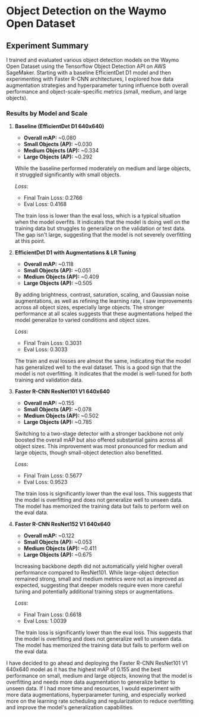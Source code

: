 # Object Detection on the Waymo Open Dataset

## Experiment Summary

I trained and evaluated various object detection models on the Waymo Open Dataset using the Tensorflow Object Detection API on AWS SageMaker. Starting with a baseline EfficientDet D1 model and then experimenting with Faster R-CNN architectures, I explored how data augmentation strategies and hyperparameter tuning influence both overall performance and object-scale-specific metrics (small, medium, and large objects).

### Results by Model and Scale

1. **Baseline (EfficientDet D1 640x640)**  
   - **Overall mAP:** ~0.080  
   - **Small Objects (AP):** ~0.030  
   - **Medium Objects (AP):** ~0.334  
   - **Large Objects (AP):** ~0.292  
   
   While the baseline performed moderately on medium and large objects, it struggled significantly with small objects.
   
   *Loss*:
   - Final Train Loss: 0.2766
   - Eval Loss: 0.4168

   The train loss is lower than the eval loss, which is a typical situation when the model overfits. It indicates that the model is doing well on the training data but struggles to generalize on the validation or test data. The gap isn't large, suggesting that the model is not severely overfitting at this point.


2. **EfficientDet D1 with Augmentations & LR Tuning**  
   - **Overall mAP:** ~0.118  
   - **Small Objects (AP):** ~0.051  
   - **Medium Objects (AP):** ~0.409  
   - **Large Objects (AP):** ~0.505  
   
   By adding brightness, contrast, saturation, scaling, and Gaussian noise augmentations, as well as refining the learning rate, I saw improvements across all object sizes, especially large objects. The stronger performance at all scales suggests that these augmentations helped the model generalize to varied conditions and object sizes.
   
   *Loss*:
   - Final Train Loss: 0.3031
   - Eval Loss: 0.3033

   The train and eval losses are almost the same, indicating that the model has generalized well to the eval dataset. This is a good sign that the model is not overfitting. It indicates that the model is well-tuned for both training and validation data.


3. **Faster R-CNN ResNet101 V1 640x640**  
   - **Overall mAP:** ~0.155  
   - **Small Objects (AP):** ~0.078  
   - **Medium Objects (AP):** ~0.502  
   - **Large Objects (AP):** ~0.785  
   
   Switching to a two-stage detector with a stronger backbone not only boosted the overall mAP but also offered substantial gains across all object sizes. This improvement was most pronounced for medium and large objects, though small-object detection also benefitted.
   
   *Loss*:
   - Final Train Loss: 0.5677
   - Eval Loss: 0.9523

   The train loss is significantly lower than the eval loss. This suggests that the model is overfitting and does not generalize well to unseen data. The model has memorized the training data but fails to perform well on the eval data.


4. **Faster R-CNN ResNet152 V1 640x640**  
   - **Overall mAP:** ~0.122  
   - **Small Objects (AP):** ~0.053  
   - **Medium Objects (AP):** ~0.411  
   - **Large Objects (AP):** ~0.675  
   
   Increasing backbone depth did not automatically yield higher overall performance compared to ResNet101. While large-object detection remained strong, small and medium metrics were not as improved as expected, suggesting that deeper models require even more careful tuning and potentially additional training steps or augmentations.
   
   *Loss*:
   - Final Train Loss: 0.6618
   - Eval Loss: 1.0039

   The train loss is significantly lower than the eval loss. This suggests that the model is overfitting and does not generalize well to unseen data. The model has memorized the training data but fails to perform well on the eval data.


I have decided to go ahead and deploying the Faster R-CNN ResNet101 V1 640x640 model as it has the highest mAP of 0.155 and the best performance on small, medium and large objects, knowing that the model is overfitting and needs more data augmentation to generalize better to unseen data. If I had more time and resources, I would experiment with more data augmentations, hyperparameter tuning, and especially worked more on the learning rate scheduling and regularization to reduce overfitting and improve the model's generalization capabilities.